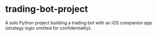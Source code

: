 # trading-bot-project
A solo Python project building a trading bot with an iOS companion app (strategy logic omitted for confidentiality). 
